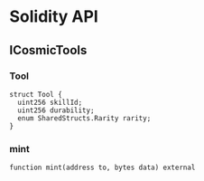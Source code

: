 # Solidity API

## ICosmicTools

### Tool

```solidity
struct Tool {
  uint256 skillId;
  uint256 durability;
  enum SharedStructs.Rarity rarity;
}
```

### mint

```solidity
function mint(address to, bytes data) external
```

